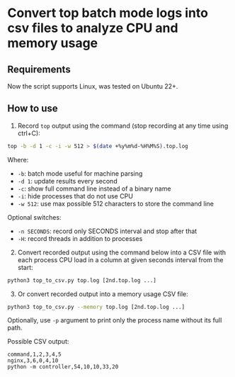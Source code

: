 # Convert top batch mode logs into csv files to analyze CPU and memory usage

## Requirements

Now the script supports Linux, was tested on Ubuntu 22+.

## How to use

1. Record `top` output using the command (stop recording at any time using ctrl+C):
```bash
top -b -d 1 -c -i -w 512 > $(date +%y%m%d-%H%M%S).top.log
```
Where:
- `-b`: batch mode useful for machine parsing
- `-d 1`: update results every second
- `-c`: show full command line instead of a binary name
- `-i`: hide processes that do not use CPU
- `-w 512`: use max possible 512 characters to store the command line

Optional switches:
- `-n SECONDS`: record only SECONDS interval and stop after that
- `-H`: record threads in addition to processes

2. Convert recorded output using the command below into a CSV file with each process CPU load in a column at given seconds interval from the start:

```bash
python3 top_to_csv.py top.log [2nd.top.log ...]
```

3. Or convert recorded output into a memory usage CSV file:

```bash
python3 top_to_csv.py --memory top.log [2nd.top.log ...]
```

Optionally, use `-p` argument to print only the process name without its full path.

Possible CSV output:

```csv
command,1,2,3,4,5
nginx,3,6,0,4,10
python -m controller,54,10,10,33,20
```
